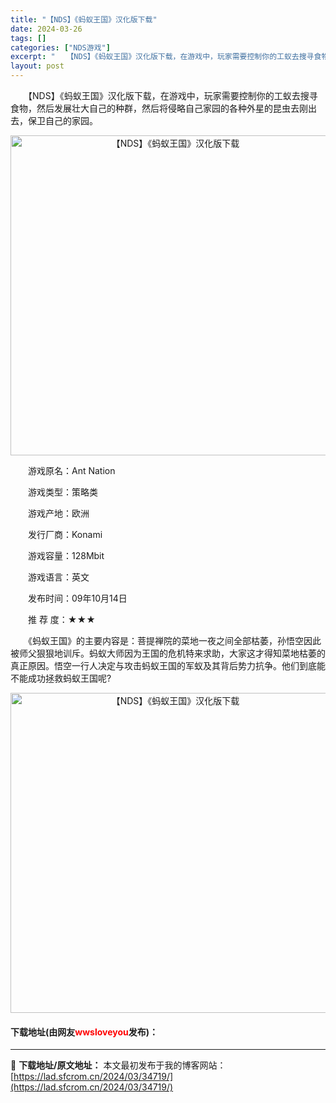 ```yaml
---
title: "【NDS】《蚂蚁王国》汉化版下载"
date: 2024-03-26
tags: []
categories: ["NDS游戏"]
excerpt: "　　【NDS】《蚂蚁王国》汉化版下载，在游戏中，玩家需要控制你的工蚁去搜寻食物，然后发展壮大自己的种群，然后将侵略自己家园的各种外星的昆虫去刚出去，保卫自己的家园。 　　游戏原名：Ant Nation 　　游戏类型：策略类 　　游戏产地：欧洲 　　发行厂商：Konami 　　游戏容量：128Mbit&hellip;"
layout: post
---
```


 <p>　　【NDS】《蚂蚁王国》汉化版下载，在游戏中，玩家需要控制你的工蚁去搜寻食物，然后发展壮大自己的种群，然后将侵略自己家园的各种外星的昆虫去刚出去，保卫自己的家园。</p> <p align="center"><img align="" border="0" src="https://lad.sfcrom.cn/wp-content/uploads/2024/03/20240326_66022c1d70df4.jpg" width="512" alt="【NDS】《蚂蚁王国》汉化版下载" /></p> <p>　　游戏原名：Ant Nation</p> <p>　　游戏类型：策略类</p> <p>　　游戏产地：欧洲</p> <p>　　发行厂商：Konami</p> <p>　　游戏容量：128Mbit</p> <p>　　游戏语言：英文</p> <p>　　发布时间：09年10月14日</p> <p>　　推 荐 度：★★★</p> <p>　　《蚂蚁王国》的主要内容是：菩提禅院的菜地一夜之间全部枯萎，孙悟空因此被师父狠狠地训斥。蚂蚁大师因为王国的危机特来求助，大家这才得知菜地枯萎的真正原因。悟空一行人决定与攻击蚂蚁王国的军蚁及其背后势力抗争。他们到底能不能成功拯救蚂蚁王国呢?</p> <p align="center"><img align="" border="0" src="https://lad.sfcrom.cn/wp-content/uploads/2024/03/20240326_66022c1dc8480.jpg" width="512" alt="【NDS】《蚂蚁王国》汉化版下载" /></p> <p><h4>下载地址(由网友<font color="red">wwsloveyou</font>发布)：</h4></p> 

---
📖 **下载地址/原文地址：** 本文最初发布于我的博客网站：[https://lad.sfcrom.cn/2024/03/34719/](https://lad.sfcrom.cn/2024/03/34719/)
